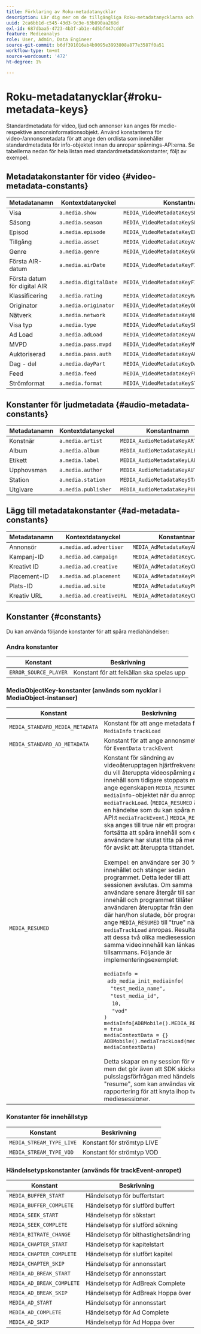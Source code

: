 ```yaml
---
title: Förklaring av Roku-metadatanycklar
description: Lär dig mer om de tillgängliga Roku-metadatanycklarna och visa hela listan med standardmetadatakonstanter.
uuid: 2ca6bb1d-c545-43d3-9c3e-63b890aa268d
exl-id: 687dbaa5-4723-4b3f-ab1e-4d5bf447cddf
feature: Medieanalys
role: User, Admin, Data Engineer
source-git-commit: b6df391016ab4b9095e3993808a877e3587f0a51
workflow-type: tm+mt
source-wordcount: '472'
ht-degree: 1%

---
```


# Roku-metadatanycklar{#roku-metadata-keys}

Standardmetadata för video, ljud och annonser kan anges för medie- respektive annonsinformationsobjekt. Använd konstanterna för video-/annonsmetadata för att ange den ordlista som innehåller standardmetadata för info-objektet innan du anropar spårnings-API:erna. Se tabellerna nedan för hela listan med standardmetadatakonstanter, följt av exempel.

## Metadatakonstanter för video {#video-metadata-constants}

| Metadatanamn | Kontextdatanyckel | Konstantnamn |
| --- | --- | --- |
| Visa | `a.media.show` | `MEDIA_VideoMetadataKeySHOW` |
| Säsong | `a.media.season` | `MEDIA_VideoMetadataKeySEASON` |
| Episod | `a.media.episode` | `MEDIA_VideoMetadataKeyEPISODE` |
| Tillgång | `a.media.asset` | `MEDIA_VideoMetadataKeyASSET_ID` |
| Genre | `a.media.genre` | `MEDIA_VideoMetadataKeyGENRE` |
| Första AIR-datum | `a.media.airDate` | `MEDIA_VideoMetadataKeyFIRST_AIR_DATE` |
| Första datum för digital AIR | `a.media.digitalDate` | `MEDIA_VideoMetadataKeyFIRST_DIGITAL_DATE` |
| Klassificering | `a.media.rating` | `MEDIA_VideoMetadataKeyRATING` |
| Originator | `a.media.originator` | `MEDIA_VideoMetadataKeyORIGINATOR` |
| Nätverk | `a.media.network` | `MEDIA_VideoMetadataKeyNETWORK` |
| Visa typ | `a.media.type` | `MEDIA_VideoMetadataKeySHOW_TYPE` |
| Ad Load | `a.media.adLoad` | `MEDIA_VideoMetadataKeyAD_LOAD` |
| MVPD | `a.media.pass.mvpd` | `MEDIA_VideoMetadataKeyMVPD` |
| Auktoriserad | `a.media.pass.auth` | `MEDIA_VideoMetadataKeyAUTHORIZED` |
| Dag - del | `a.media.dayPart` | `MEDIA_VideoMetadataKeyDAY_PART` |
| Feed | `a.media.feed` | `MEDIA_VideoMetadataKeyFEED` |
| Strömformat | `a.media.format` | `MEDIA_VideoMetadataKeySTREAM_FORMAT` |

## Konstanter för ljudmetadata {#audio-metadata-constants}

| Metadatanamn | Kontextdatanyckel | Konstantnamn |
| --- | --- | --- |
| Konstnär | `a.media.artist` | `MEDIA_AudioMetadataKeyARTIST` |
| Album | `a.media.album` | `MEDIA_AudioMetadataKeyALBUM` |
| Etikett | `a.media.label` | `MEDIA_AudioMetadataKeyLABEL` |
| Upphovsman | `a.media.author` | `MEDIA_AudioMetadataKeyAUTHOR` |
| Station | `a.media.station` | `MEDIA_AudioMetadataKeySTATION` |
| Utgivare | `a.media.publisher` | `MEDIA_AudioMetadataKeyPUBLISHER` |

## Lägg till metadatakonstanter {#ad-metadata-constants}

| Metadatanamn | Kontextdatanyckel | Konstantnamn |
| --- | --- | --- |
| Annonsör | `a.media.ad.advertiser` | `MEDIA_AdMetadataKeyADVERTISER` |
| Kampanj-ID | `a.media.ad.campaign` | `MEDIA_AdMetadataKeyCAMPAIGN_ID` |
| Kreativt ID | `a.media.ad.creative` | `MEDIA_AdMetadataKeyCREATIVE_ID` |
| Placement-ID | `a.media.ad.placement` | `MEDIA_AdMetadataKeyPLACEMENT_ID` |
| Plats-ID | `a.media.ad.site` | `MEDIA_AdMetadataKeyPLACEMENT_ID` |
| Kreativ URL | `a.media.ad.creativeURL` | `MEDIA_AdMetadataKeyCREATIVE_URL` |

## Konstanter {#constants}

Du kan använda följande konstanter för att spåra mediahändelser:

### Andra konstanter

| Konstant | Beskrivning   |
|---|---|
| `ERROR_SOURCE_PLAYER` | Konstant för att felkällan ska spelas upp |

### MediaObjectKey-konstanter (används som nycklar i MediaObject-instanser)

| Konstant | Beskrivning   |
| --- | --- |
| `MEDIA_STANDARD_MEDIA_METADATA` | Konstant för att ange metadata för `MediaInfo` `trackLoad` |
| `MEDIA_STANDARD_AD_METADATA` | Konstant för att ange annonsmetadata för `EventData` `trackEvent` |
| `MEDIA_RESUMED` | Konstant för sändning av videoåterupptagen hjärtfrekvens. Om du vill återuppta videospårning av innehåll som tidigare stoppats måste du ange egenskapen `MEDIA_RESUMED` för `mediaInfo`-objektet när du anropar `mediaTrackLoad`. (`MEDIA_RESUMED` är inte en händelse som du kan spåra med API:t `mediaTrackEvent`.) `MEDIA_RESUMED` ska anges till true när ett program vill fortsätta att spåra innehåll som en användare har slutat titta på men nu har för avsikt att återuppta tittandet. <br/><br/>Exempel: en användare ser 30 % av innehållet och stänger sedan programmet. Detta leder till att sessionen avslutas. Om samma användare senare återgår till samma innehåll och programmet tillåter att användaren återupptar från den punkt där han/hon slutade, bör programmet ange `MEDIA_RESUMED` till &quot;true&quot; när API:t `mediaTrackLoad` anropas. Resultatet är att dessa två olika mediesessioner för samma videoinnehåll kan länkas tillsammans. Följande är implementeringsexemplet: <br/><br/> `mediaInfo =` <br/>   `adb_media_init_mediainfo(` <br/>     `"test_media_name",` <br/>     `"test_media_id",`<br/>      `10,` <br/>     `"vod"` <br/> `)` <br/> `mediaInfo[ADBMobile().MEDIA_RESUMED] = true` <br/> `mediaContextData = {}` <br/>  `ADBMobile().mediaTrackLoad(mediaInfo, mediaContextData)` <br/><br/>Detta skapar en ny session för videon, men det gör även att SDK skickar en pulsslagsförfrågan med händelsetypen &quot;resume&quot;, som kan användas vid rapportering för att knyta ihop två olika mediesessioner. |

### Konstanter för innehållstyp

| Konstant | Beskrivning   |
|---|---|
| `MEDIA_STREAM_TYPE_LIVE` | Konstant för strömtyp LIVE |
| `MEDIA_STREAM_TYPE_VOD` | Konstant för strömtyp VOD |

### Händelsetypskonstanter (används för trackEvent-anropet)

| Konstant | Beskrivning   |
|---|---|
| `MEDIA_BUFFER_START` | Händelsetyp för buffertstart |
| `MEDIA_BUFFER_COMPLETE` | Händelsetyp för slutförd buffert |
| `MEDIA_SEEK_START` | Händelsetyp för sökstart |
| `MEDIA_SEEK_COMPLETE` | Händelsetyp för slutförd sökning |
| `MEDIA_BITRATE_CHANGE` | Händelsetyp för bithastighetsändring |
| `MEDIA_CHAPTER_START` | Händelsetyp för kapitelstart |
| `MEDIA_CHAPTER_COMPLETE` | Händelsetyp för slutfört kapitel |
| `MEDIA_CHAPTER_SKIP` | Händelsetyp för annonsstart |
| `MEDIA_AD_BREAK_START` | Händelsetyp för annonsstart |
| `MEDIA_AD_BREAK_COMPLETE` | Händelsetyp för AdBreak Complete |
| `MEDIA_AD_BREAK_SKIP` | Händelsetyp för AdBreak Hoppa över |
| `MEDIA_AD_START` | Händelsetyp för annonsstart |
| `MEDIA_AD_COMPLETE` | Händelsetyp för Ad Complete |
| `MEDIA_AD_SKIP` | Händelsetyp för Ad Hoppa över |
